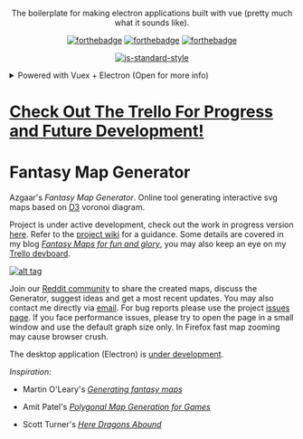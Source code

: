 <div align="center">
</div>

<p align="center" color="#6a737d">
The boilerplate for making electron applications built with vue (pretty much what it sounds like).
</p>

<div align="center">

[![forthebadge](http://forthebadge.com/images/badges/built-with-love.svg)](http://forthebadge.com) [![forthebadge](http://forthebadge.com/images/badges/uses-js.svg)](http://forthebadge.com) [![forthebadge](http://forthebadge.com/images/badges/makes-people-smile.svg)](http://forthebadge.com)
</div>

<div align="center">

[![js-standard-style](https://cdn.rawgit.com/feross/standard/master/badge.svg)](https://github.com/feross/standard)

</div>

<details>
  <summary>
    Powered with Vuex + Electron (Open for more info)
  </summary>
  
  ## Boilerplate Overview
  The aim of this project is to remove the need of manually setting up electron apps using vue. electron-vue takes advantage of `vue-cli` for scaffolding, `webpack` with `vue-loader`, `electron-packager` or `electron-builder`, and some of the most used plugins like `vue-router`, `vuex`, and so much more.

  #### Check out the detailed documentation [here](https://simulatedgreg.gitbooks.io/electron-vue/content/index.html).

  Things you'll find in this boilerplate...

  * Basic project structure with a **single** `package.json` setup
  * Detailed [documentation](https://simulatedgreg.gitbooks.io/electron-vue/content/)
  * Project scaffolding using [vue-cli](https://github.com/vuejs/vue-cli)
  * Ready to use Vue plugins \([axios](https://github.com/mzabriskie/axios), [vue-electron](https://github.com/SimulatedGREG/vue-electron), [vue-router](https://github.com/vuejs/vue-router), [vuex](https://github.com/vuejs/vuex)\)\*
  * Installed [vue-devtools](https://github.com/vuejs/vue-devtools) and [devtron](https://github.com/electron/devtron) tools for development
  * Ability to easily package your electron app using [electron-packager](https://github.com/electron-userland/electron-packager) or [electron-builder](https://github.com/electron-userland/electron-builder)\*
  * `appveyor.yml` and `.travis.yml` configurations for automated deployments with [electron-builder](https://github.com/electron-userland/electron-builder)\*
  * Ability to produce web output for browsers
  * Handy [NPM scripts](https://simulatedgreg.gitbooks.io/electron-vue/content/en/npm_scripts.html)
  * Use of [webpack](https://github.com/webpack/webpack) and [vue-loader](https://github.com/vuejs/vue-loader) with Hot Module Replacement
  * Process restarting when working in main process
  * HTML/CSS/JS pre-processor support with [vue-loader](https://github.com/vuejs/vue-loader/)
  * ES6 with [`stage-0`](https://babeljs.io/docs/plugins/preset-stage-0/) by default
  * Use of [`babili`](https://github.com/babel/babili) to remove the need of transpiling completely down to ES5
  * ESLint \(with support for [`standard`](https://github.com/feross/standard) and [`airbnb-base`](https://github.com/airbnb/javascript)\)\*
  * Unit Testing \(with Karma + Mocha\)\*
  * End-to-end Testing \(with Spectron + Mocha\)\*

  \*Customizable during vue-cli scaffolding

  ### Getting Started

  This boilerplate was built as a template for [vue-cli](https://github.com/vuejs/vue-cli) and includes options to customize your final scaffolded app. The use of `node@^7` or higher required. electron-vue also officially recommends the [`yarn`](https://yarnpkg.org) package manager as it handles dependencies much better and can help reduce final build size with `yarn clean`.

  ```bash
  # Install vue-cli and scaffold boilerplate
  npm install -g vue-cli
  vue init simulatedgreg/electron-vue my-project

  # Install dependencies and run your app
  cd my-project
  yarn # or npm install
  yarn run dev # or npm run dev
  ```

  ##### Are you a Windows User?

  Make sure to check out [**A Note for Windows Users**](https://simulatedgreg.gitbooks.io/electron-vue/content/en/getting_started.html#a-note-for-windows-users) to make sure you have all the necessary build tools needed for electron and other dependencies.

  ##### Wanting to use Vue 1?

  Just point to the `1.0` branch. Please note that electron-vue has officially deprecated the usage of `vue@^1`, so project structure, features, and documentation will reflect those changes ([**legacy documentation**](https://github.com/SimulatedGREG/electron-vue/tree/1.0/docs)).

  ```bash
  vue init simulatedgreg/electron-vue#1.0 my-project
  ```

  ### Next Steps

  Make sure to take a look at the [documentation](https://simulatedgreg.gitbooks.io/electron-vue/content/). Here you will find useful information about configuration, project structure, and building your app. There's also a handy [FAQs](https://simulatedgreg.gitbooks.io/electron-vue/content/en/faqs.html) section.

</details>

# [Check Out The Trello For Progress and Future Development!](https://trello.com/b/9gavZSce)  

# Fantasy Map Generator

Azgaar's _Fantasy Map Generator_. Online tool generating interactive svg maps based on [D3](https://d3js.org) voronoi diagram.

Project is under active development, check out the work in progress version [here](https://azgaar.github.io/Fantasy-Map-Generator). Refer to the [project wiki](https://github.com/Azgaar/Fantasy-Map-Generator/wiki) for a guidance. Some details are covered in my blog [_Fantasy Maps for fun and glory_](https://azgaar.wordpress.com), you may also keep an eye on my [Trello devboard](https://trello.com/b/7x832DG4/fantasy-map-generator).

[![alt tag](https://i0.wp.com/azgaar.files.wordpress.com/2017/03/80k-part.png)](https://azgaar.wordpress.com)

Join our [Reddit community](https://www.reddit.com/r/FantasyMapGenerator) to share the created maps, discuss the Generator, suggest ideas and get a most recent updates. You may also contact me directly via [email](mailto:maxganiev@yandex.com). For bug reports please use the project [issues page](https://github.com/Azgaar/Fantasy-Map-Generator/issues). If you face performance issues, please try to open the page in a small window and use the default graph size only. In Firefox fast map zooming may cause browser crush.

The desktop application (Electron) is [under development](https://github.com/mamokin/Fantasy-Map-Generator).

_Inspiration:_

* Martin O'Leary's [_Generating fantasy maps_](https://mewo2.com/notes/terrain)

* Amit Patel's [_Polygonal Map Generation for Games_](http://www-cs-students.stanford.edu/~amitp/game-programming/polygon-map-generation)

* Scott Turner's [_Here Dragons Abound_](https://heredragonsabound.blogspot.com)
